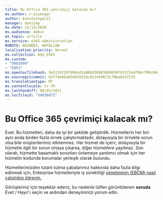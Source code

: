 ```yaml
---
title: Bu Office 365 çevrimiçi kalacak mı?
ms.author: v-aiyengar
author: AshaIyengar21
manager: dansimp
ms.date: 12/14/2020
ms.audience: Admin
ms.topic: article
ms.service: o365-administration
ROBOTS: NOINDEX, NOFOLLOW
localization_priority: Normal
ms.collection: Adm_O365
ms.custom:
- "9003899"
- "6953"
ms.openlocfilehash: 3e511bf287d9dad3a00d45686308d036f81372e6f9bc700c6043ed76aa5b184e
ms.sourcegitcommit: b5f7da89a650d2915dc652449623c78be6247175
ms.translationtype: MT
ms.contentlocale: tr-TR
ms.lasthandoff: 08/05/2021
ms.locfileid: "54036872"
---
```

# <a name="will-office-365-services-stay-online"></a>Bu Office 365 çevrimiçi kalacak mı?

Evet. Bu hizmetleri, daha da iyi bir şekilde geliştirdik. Hizmetlerin her biri aynı anda birden fazla örnek çalıştırmaktadır, dolayısıyla bir örnekte sorun olsa bile müşterilerimiz etkilenmez. Her hizmet de içerir, dolayısıyla bir hizmetle ilgili bir sorun ortaya çıkarsa, diğer hizmetlere yayılmaz. Son olarak, hizmette basamaklı sorunları önlemeye yardımcı olmak için her hizmetin kodunda korumalar yerleşik olarak bulundu.

Hizmetlerimizden tutarlı tutma çabalarımız hakkında daha fazla bilgi edinmek için, Enterprise hizmetleriyle iş sürekliliği [yönetiminin (EBCM) nasıl çalıştığını öğrenin.](https://go.microsoft.com/fwlink/?linkid=2124377)

Görüşleriniz için teşekkür ederiz, bu nedenle lütfen görüntülenen **soruda** Evet /  Hayır'ı seçin ve ardından deneyiminizi yorum edin.